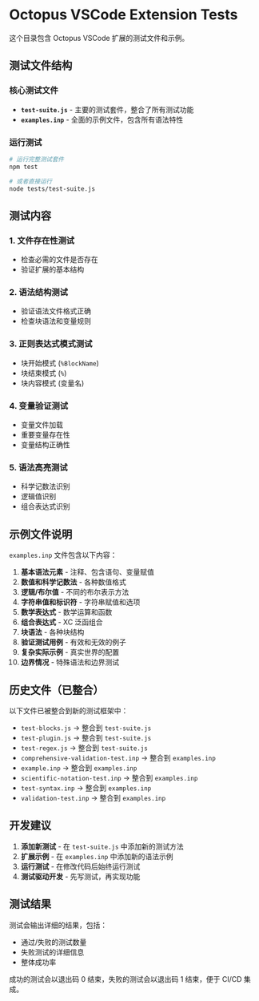 # Octopus VSCode Extension Tests

这个目录包含 Octopus VSCode 扩展的测试文件和示例。

## 测试文件结构

### 核心测试文件

- **`test-suite.js`** - 主要的测试套件，整合了所有测试功能
- **`examples.inp`** - 全面的示例文件，包含所有语法特性

### 运行测试

```bash
# 运行完整测试套件
npm test

# 或者直接运行
node tests/test-suite.js
```

## 测试内容

### 1. 文件存在性测试

- 检查必需的文件是否存在
- 验证扩展的基本结构

### 2. 语法结构测试

- 验证语法文件格式正确
- 检查块语法和变量规则

### 3. 正则表达式模式测试

- 块开始模式 (`%BlockName`)
- 块结束模式 (`%`)
- 块内容模式 (变量名)

### 4. 变量验证测试

- 变量文件加载
- 重要变量存在性
- 变量结构正确性

### 5. 语法高亮测试

- 科学记数法识别
- 逻辑值识别
- 组合表达式识别

## 示例文件说明

`examples.inp` 文件包含以下内容：

1. **基本语法元素** - 注释、包含语句、变量赋值
2. **数值和科学记数法** - 各种数值格式
3. **逻辑/布尔值** - 不同的布尔表示方法
4. **字符串值和标识符** - 字符串赋值和选项
5. **数学表达式** - 数学运算和函数
6. **组合表达式** - XC 泛函组合
7. **块语法** - 各种块结构
8. **验证测试用例** - 有效和无效的例子
9. **复杂实际示例** - 真实世界的配置
10. **边界情况** - 特殊语法和边界测试

## 历史文件（已整合）

以下文件已被整合到新的测试框架中：

- `test-blocks.js` → 整合到 `test-suite.js`
- `test-plugin.js` → 整合到 `test-suite.js`
- `test-regex.js` → 整合到 `test-suite.js`
- `comprehensive-validation-test.inp` → 整合到 `examples.inp`
- `example.inp` → 整合到 `examples.inp`
- `scientific-notation-test.inp` → 整合到 `examples.inp`
- `test-syntax.inp` → 整合到 `examples.inp`
- `validation-test.inp` → 整合到 `examples.inp`

## 开发建议

1. **添加新测试** - 在 `test-suite.js` 中添加新的测试方法
2. **扩展示例** - 在 `examples.inp` 中添加新的语法示例
3. **运行测试** - 在修改代码后始终运行测试
4. **测试驱动开发** - 先写测试，再实现功能

## 测试结果

测试会输出详细的结果，包括：

- 通过/失败的测试数量
- 失败测试的详细信息
- 整体成功率

成功的测试会以退出码 0 结束，失败的测试会以退出码 1 结束，便于 CI/CD 集成。
